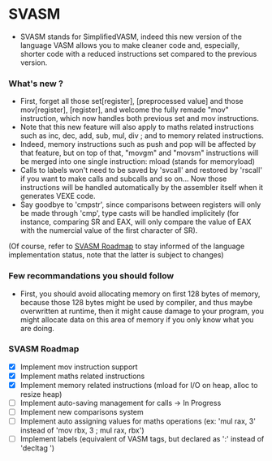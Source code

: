 # SVASM
- SVASM stands for SimplifiedVASM, indeed this new version of the language VASM
allows you to make cleaner code and, especially, shorter code with a reduced instructions set
compared to the previous version.

### What's new ?
+ First, forget all those set[register], [preprocessed value] and those
mov[register], [register], and welcome the fully remade "mov" instruction, which now
handles both previous set and mov instructions.
+ Note that this new feature will also apply to maths related instructions such as
inc, dec, add, sub, mul, div ; and to memory related instructions.
+ Indeed, memory instructions such as push and pop will be affected by that feature,
but on top of that, "movgm" and "movsm" instructions will be merged into one single
instruction: mload (stands for memoryload)
+ Calls to labels won't need to be saved by 'svcall' and restored by 'rscall' if you want
to make calls and subcalls and so on... Now those instructions will be handled automatically
by the assembler itself when it generates VEXE code.
+ Say goodbye to 'cmpstr', since comparisons between registers will only be made
through 'cmp', type casts will be handled implicitely (for instance, comparing SR and EAX,
will only compare the value of EAX with the numercial value of the first character of SR).

(Of course, refer to [SVASM Roadmap](#svasm-roadmap) to stay informed of the language
implementation status, note that the latter is subject to changes)

### Few recommandations you should follow
+ First, you should avoid allocating memory on first 128 bytes of memory, because those 128 bytes might be used by compiler, and thus maybe
overwritten at runtime, then it might cause damage to your program, you might allocate data on this area of memory if you only know what you are
doing.

### SVASM Roadmap
* [x] Implement mov instruction support
* [x] Implement maths related instructions
* [x] Implement memory related instructions (mload for I/O on heap, alloc to resize heap)
* [ ] Implement auto-saving management for calls -> In Progress
* [ ] Implement new comparisons system
* [ ] Implement auto assigning values for maths operations (ex: 'mul rax, 3' instead of 'mov rbx, 3 ; mul rax, rbx')
* [ ] Implement labels (equivalent of VASM tags, but declared as '<labelname>:' instead of 'decltag <tagname>')